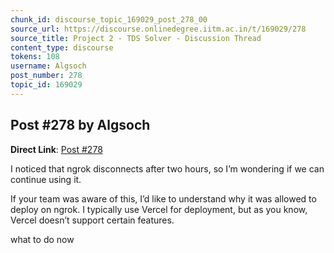 ```yaml
---
chunk_id: discourse_topic_169029_post_278_00
source_url: https://discourse.onlinedegree.iitm.ac.in/t/169029/278
source_title: Project 2 - TDS Solver - Discussion Thread
content_type: discourse
tokens: 108
username: Algsoch
post_number: 278
topic_id: 169029
---
```


## Post #278 by Algsoch

**Direct Link**: [Post #278](https://discourse.onlinedegree.iitm.ac.in/t/169029/278)

I noticed that ngrok disconnects after two hours, so I’m wondering if we can continue using it.

If your team was aware of this, I’d like to understand why it was allowed to deploy on ngrok. I typically use Vercel for deployment, but as you know, Vercel doesn’t support certain features.

what to do now
